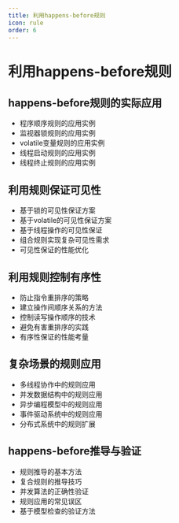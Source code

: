 ```yaml
---
title: 利用happens-before规则
icon: rule
order: 6
---
```


# 利用happens-before规则

## happens-before规则的实际应用

- 程序顺序规则的应用实例
- 监视器锁规则的应用实例
- volatile变量规则的应用实例
- 线程启动规则的应用实例
- 线程终止规则的应用实例

## 利用规则保证可见性

- 基于锁的可见性保证方案
- 基于volatile的可见性保证方案
- 基于线程操作的可见性保证
- 组合规则实现复杂可见性需求
- 可见性保证的性能优化

## 利用规则控制有序性

- 防止指令重排序的策略
- 建立操作间顺序关系的方法
- 控制读写操作顺序的技术
- 避免有害重排序的实践
- 有序性保证的性能考量

## 复杂场景的规则应用

- 多线程协作中的规则应用
- 并发数据结构中的规则应用
- 异步编程模型中的规则应用
- 事件驱动系统中的规则应用
- 分布式系统中的规则扩展

## happens-before推导与验证

- 规则推导的基本方法
- 复合规则的推导技巧
- 并发算法的正确性验证
- 规则应用的常见误区
- 基于模型检查的验证方法
